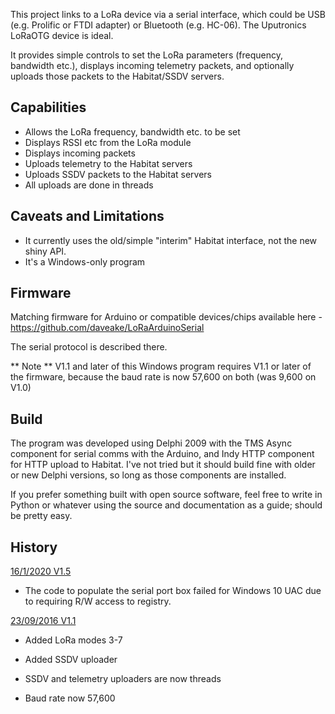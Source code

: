 This project links to a LoRa device via a serial interface, which could be USB (e.g. Prolific or FTDI adapter) or Bluetooth (e.g. HC-06).  The Uputronics LoRaOTG device is ideal.

It provides simple controls to set the LoRa parameters (frequency, bandwidth etc.), displays incoming telemetry packets, and optionally uploads those packets to the Habitat/SSDV servers.

Capabilities
------------

- Allows the LoRa frequency, bandwidth etc. to be set
- Displays RSSI etc from the LoRa module
- Displays incoming packets
- Uploads telemetry to the Habitat servers
- Uploads SSDV packets to the Habitat servers
- All uploads are done in threads

Caveats and Limitations
-----------------------

- It currently uses the old/simple "interim" Habitat interface, not the new shiny API.
- It's a Windows-only program

Firmware
--------

Matching firmware for Arduino or compatible devices/chips available here - https://github.com/daveake/LoRaArduinoSerial

The serial protocol is described there.

** Note ** V1.1 and later of this Windows program requires V1.1 or later of the firmware, because the baud rate is now 57,600 on both (was 9,600 on V1.0)

Build
-----

The program was developed using Delphi 2009 with the TMS Async component for serial comms with the Arduino, and Indy HTTP component for HTTP upload to Habitat.  I've not tried but it should build fine with older or new Delphi versions, so long as those components are installed.

If you prefer something built with open source software, feel free to write in Python or whatever using the source and documentation as a guide; should be pretty easy.

History
-------

<u>16/1/2020	V1.5</u>

- The code to populate the serial port box failed for Windows 10 UAC due to requiring R/W access to registry.

  

<u>23/09/2016	V1.1</u>

- Added LoRa modes 3-7

- Added SSDV uploader
- SSDV and telemetry uploaders are now threads
- Baud rate now 57,600

